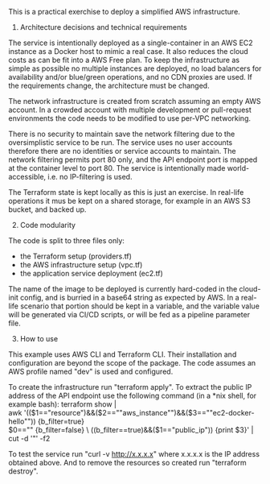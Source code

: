 This is a practical exerchise to deploy a simplified AWS infrastructure.

1. Architecture decisions and technical requirements

The service is intentionally deployed as a single-container in an AWS EC2 instance as a Docker host to mimic a real case. It also reduces the cloud costs as can be fit into a AWS Free plan.
To keep the infrastructure as simple as possible no multiple instances are deployed, no load balancers for availability and/or blue/green operations, and no CDN proxies are used. If the requirements change, the architecture must be changed.

The network infrastructure is created from scratch assuming an empty AWS account.
In a crowded account with multiple development or pull-request environments the code needs to be modified to use per-VPC networking.

There is no security to maintain save the network filtering due to the oversimplistic service to be run.
The service uses no user accounts therefore there are no identities or service accounts to maintain.
The network filtering permits port 80 only, and the API endpoint port is mapped at the container level to port 80. The service is intentionally made world-accessible, i.e. no IP-filtering is used.

The Terraform state is kept locally as this is just an exercise.
In real-life operations it mus be kept on a shared storage, for example in an AWS S3 bucket, and backed up.

2. Code modularity

The code is split to three files only:
- the Terraform setup (providers.tf)
- the AWS infrastructure setup (vpc.tf)
- the application service deployment (ec2.tf)

The name of the image to be deployed is currently hard-coded in the cloud-init config, and is burried in a base64 string as expected by AWS.
In a real-life scenario that portion should be kept in a variable, and the variable value will be generated via CI/CD scripts, or will be fed as a pipeline parameter file.

3. How to use

This example uses AWS CLI and Terraform CLI. Their installation and configuration are beyond the scope of the package.
The code assumes an AWS profile named "dev" is used and configured.

To create the infrastructure run "terraform apply".
To extract the public IP address of the API endpoint use the following command (in a *nix shell, for example bash):
        terraform show | \
        awk '(($1=="resource")&&($2=="\"aws_instance\"")&&($3=="\"ec2-docker-hello\"")) {b_filter=true} \
             $0=="" {b_filter=false} \
             ((b_filter==true)&&($1=="public_ip")) {print $3}' | \
        cut -d '"' -f2

To test the service run "curl -v http://x.x.x.x" where x.x.x.x is the IP address obtained above.
And to remove the resources so created run "terraform destroy".
